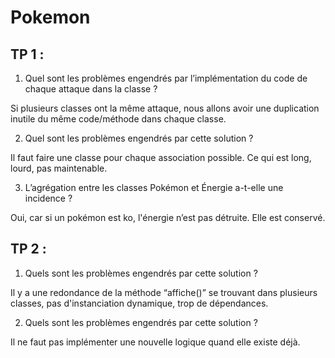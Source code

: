 # Pokemon
## TP 1 :



1) Quel sont les problèmes engendrés par l’implémentation du code de chaque attaque dans la classe ?

Si plusieurs classes ont la même attaque, nous allons avoir une duplication inutile du même code/méthode dans chaque classe.

2) Quel sont les problèmes engendrés par cette solution ?

Il faut faire une classe pour chaque association possible. Ce qui est long, lourd, pas maintenable.

3) L’agrégation entre les classes Pokémon et Énergie a-t-elle une incidence ?

Oui, car si un pokémon est ko, l'énergie n’est pas détruite. Elle est conservé.

## TP 2 :



1) Quels sont les problèmes engendrés par cette solution ?

Il y a une redondance de la méthode “affiche()” se trouvant dans plusieurs classes, pas d'instanciation dynamique, trop de dépendances.

2) Quels sont les problèmes engendrés par cette solution ?

Il ne faut pas implémenter une nouvelle logique quand elle existe déjà.
